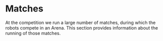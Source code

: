 # Matches

At the competition we run a large number of matches, during which the robots
compete in an Arena. This section provides information about the running of
those matches.
